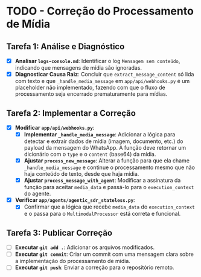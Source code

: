 # TODO - Correção do Processamento de Mídia

## Tarefa 1: Análise e Diagnóstico

- [x] **Analisar `logs-console.md`**: Identificar o log `Mensagem sem conteúdo`, indicando que mensagens de mídia são ignoradas.
- [x] **Diagnosticar Causa Raiz**: Concluir que `extract_message_content` só lida com texto e que `_handle_media_message` em `app/api/webhooks.py` é um placeholder não implementado, fazendo com que o fluxo de processamento seja encerrado prematuramente para mídias.

## Tarefa 2: Implementar a Correção

- [x] **Modificar `app/api/webhooks.py`**:
    - [x] **Implementar `_handle_media_message`**: Adicionar a lógica para detectar e extrair dados de mídia (imagem, documento, etc.) do payload da mensagem do WhatsApp. A função deve retornar um dicionário com o `type` e o `content` (base64) da mídia.
    - [x] **Ajustar `process_new_message`**: Alterar a função para que ela chame `_handle_media_message` e continue o processamento mesmo que não haja conteúdo de texto, desde que haja mídia.
    - [x] **Ajustar `process_message_with_agent`**: Modificar a assinatura da função para aceitar `media_data` e passá-lo para o `execution_context` do agente.

- [x] **Verificar `app/agents/agentic_sdr_stateless.py`**:
    - [x] Confirmar que a lógica que recebe `media_data` do `execution_context` e o passa para o `MultimodalProcessor` está correta e funcional.

## Tarefa 3: Publicar Correção

- [ ] **Executar `git add .`**: Adicionar os arquivos modificados.
- [ ] **Executar `git commit`**: Criar um commit com uma mensagem clara sobre a implementação do processamento de mídia.
- [ ] **Executar `git push`**: Enviar a correção para o repositório remoto.
